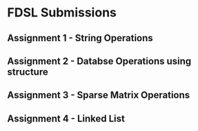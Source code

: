 # FDSL Submissions
## Assignment 1 - String Operations
## Assignment 2 - Databse Operations using structure
## Assignment 3 - Sparse Matrix Operations
## Assignment 4 - Linked List
